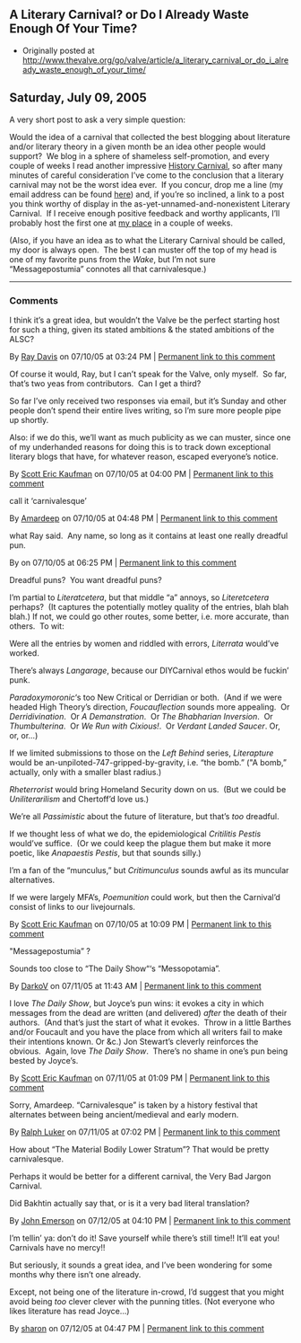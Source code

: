 ## A Literary Carnival? or Do I Already Waste Enough Of Your Time?

 * Originally posted at http://www.thevalve.org/go/valve/article/a_literary_carnival_or_do_i_already_waste_enough_of_your_time/

##  Saturday, July 09, 2005 

A very short post to ask a very simple question:

Would the idea of a carnival that collected the best blogging about literature and/or literary theory in a given month be an idea other people would support?  We blog in a sphere of shameless self-promotion, and every couple of weeks I read another impressive [History Carnival](http://historycarnival.blogspot.com/), so after many minutes of careful consideration I’ve come to the conclusion that a literary carnival may not be the worst idea ever.  If you concur, drop me a line (my email address can be found [here](http://acephalous.typepad.com/about.html)) and, if you’re so inclined, a link to a post you think worthy of display in the as-yet-unnamed-and-nonexistent Literary Carnival.  If I receive enough positive feedback and worthy applicants, I’ll probably host the first one at [my place](http://acephalous.typepad.com/) in a couple of weeks.

(Also, if you have an idea as to what the Literary Carnival should be called, my door is always open.  The best I can muster off the top of my head is one of my favorite puns from the _Wake_, but I’m not sure “Messagepostumia” connotes all that carnivalesque.)

---

### Comments

I think it’s a great idea, but wouldn’t the Valve be the perfect starting host for such a thing, given its stated ambitions &amp; the stated ambitions of the ALSC?

By [Ray Davis](http://www.pseudopodium.org/) on 07/10/05 at 03:24 PM | [Permanent link to this comment](http://www.thevalve.org/go/valve/article/a_literary_carnival_or_do_i_already_waste_enough_of_your_time/#2231)
[]()

Of course it would, Ray, but I can’t speak for the Valve, only myself.  So far, that’s two yeas from contributors.  Can I get a third?  

So far I’ve only received two responses via email, but it’s Sunday and other people don’t spend their entire lives writing, so I’m sure more people pipe up shortly.  

Also: if we do this, we’ll want as much publicity as we can muster, since one of my underhanded reasons for doing this is to track down exceptional literary blogs that have, for whatever reason, escaped everyone’s notice.

By [Scott Eric Kaufman](http://acephalous.typepad.com) on 07/10/05 at 04:00 PM | [Permanent link to this comment](http://www.thevalve.org/go/valve/article/a_literary_carnival_or_do_i_already_waste_enough_of_your_time/#2232)
[]()

call it ‘carnivalesque’

By [Amardeep](http://www.lehigh.edu/~amsp/blog.html) on 07/10/05 at 04:48 PM | [Permanent link to this comment](http://www.thevalve.org/go/valve/article/a_literary_carnival_or_do_i_already_waste_enough_of_your_time/#2234)
[]()

what Ray said.  Any name, so long as it contains at least one really dreadful pun.

By  on 07/10/05 at 06:25 PM | [Permanent link to this comment](http://www.thevalve.org/go/valve/article/a_literary_carnival_or_do_i_already_waste_enough_of_your_time/#2235)
[]()

Dreadful puns?  You want dreadful puns?

I’m partial to _Literatcetera_, but that middle “a” annoys, so _Literetcetera_ perhaps?  (It captures the potentially motley quality of the entries, blah blah blah.)  If not, we could go other routes, some better, i.e. more accurate, than others.  To wit:

Were all the entries by women and riddled with errors, _Literrata_ would’ve worked.

There’s always _Langarage_, because our DIYCarnival ethos would be fuckin’ punk.

_Paradoxymoronic_‘s too New Critical or Derridian or both.  (And if we were headed High Theory’s direction, _Foucauflection_ sounds more appealing.  Or _Derridivination_.  Or _A Demanstration_.  Or _The Bhabharian Inversion_.  Or _Thumbulterina_.  Or _We Run with Cixious!_.  Or _Verdant Landed Saucer_. Or, or, or...)

If we limited submissions to those on the _Left Behind_ series, _Literapture_ would be an-unpiloted-747-gripped-by-gravity, i.e. “the bomb.”  ("A bomb,” actually, only with a smaller blast radius.)

_Rheterrorist_ would bring Homeland Security down on us.  (But we could be _Uniliterarilism_ and Chertoff’d love us.)

We’re all _Passimistic_ about the future of literature, but that’s _too_ dreadful.

If we thought less of what we do, the epidemiological _Critilitis Pestis_ would’ve suffice.  (Or we could keep the plague them but make it more poetic, like _Anapaestis Pestis_, but that sounds silly.)

I’m a fan of the “munculus,” but _Critimunculus_ sounds awful as its muncular alternatives.

If we were largely MFA’s, _Poemunition_ could work, but then the Carnival’d consist of links to our livejournals.

By [Scott Eric Kaufman](http://acephalous.typepad.com) on 07/10/05 at 10:09 PM | [Permanent link to this comment](http://www.thevalve.org/go/valve/article/a_literary_carnival_or_do_i_already_waste_enough_of_your_time/#2237)
[]()

"Messagepostumia” ?

Sounds too close to “The Daily Show“‘s “Messopotamia”.

By [DarkoV](http://www.pertinentverge.blogspot.com) on 07/11/05 at 11:43 AM | [Permanent link to this comment](http://www.thevalve.org/go/valve/article/a_literary_carnival_or_do_i_already_waste_enough_of_your_time/#2241)
[]()

I love _The Daily Show_, but Joyce’s pun wins: it evokes a city in which messages from the dead are written (and delivered) _after_ the death of their authors.  (And that’s just the start of what it evokes.  Throw in a little Barthes and/or Foucault and you have the place from which all writers fail to make their intentions known. Or &amp;c.)  Jon Stewart’s cleverly reinforces the obvious.  Again, love _The Daily Show_.  There’s no shame in one’s pun being bested by Joyce’s.

By [Scott Eric Kaufman](http://acephalous.typepad.com) on 07/11/05 at 01:09 PM | [Permanent link to this comment](http://www.thevalve.org/go/valve/article/a_literary_carnival_or_do_i_already_waste_enough_of_your_time/#2244)
[]()

Sorry, Amardeep. “Carnivalesque” is taken by a history festival that alternates between being ancient/medieval and early modern.

By [Ralph Luker](http://hnn.us/blogs/2.html) on 07/11/05 at 07:02 PM | [Permanent link to this comment](http://www.thevalve.org/go/valve/article/a_literary_carnival_or_do_i_already_waste_enough_of_your_time/#2251)
[]()

How about “The Material Bodily Lower Stratum”? That would be pretty carnivalesque. 

Perhaps it would be better for a different carnival, the Very Bad Jargon Carnival. 

Did Bakhtin actually say that, or is it a very bad literal translation?

By [John Emerson](http://www.idiocentrism.com) on 07/12/05 at 04:10 PM | [Permanent link to this comment](http://www.thevalve.org/go/valve/article/a_literary_carnival_or_do_i_already_waste_enough_of_your_time/#2280)
[]()

I’m tellin’ ya: don’t do it! Save yourself while there’s still time!! It’ll eat you! Carnivals have no mercy!! 

But seriously, it sounds a great idea, and I’ve been wondering for some months why there isn’t one already. 

Except, not being one of the literature in-crowd, I’d suggest that you might avoid being *too* clever clever with the punning titles. (Not everyone who likes literature has read Joyce...)

By [sharon](http://www.earlymodernweb.org.uk/emn) on 07/12/05 at 04:47 PM | [Permanent link to this comment](http://www.thevalve.org/go/valve/article/a_literary_carnival_or_do_i_already_waste_enough_of_your_time/#2284)

